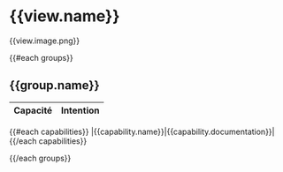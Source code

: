 # {{view.name}}

{{view.image.png}}

{{#each groups}}
## {{group.name}}

|Capacité|Intention|
|-|-|
{{#each capabilities}}
|{{capability.name}}|{{capability.documentation}}|
{{/each capabilities}}

{{/each groups}}

